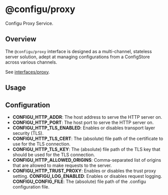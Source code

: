 # @configu/proxy

Configu Proxy Service.

## Overview

The `@configu/proxy` interface is designed as a multi-channel, stateless server solution, adept at managing configurations from a ConfigStore across various channels.

See [interfaces/proxy](https://docs.configu.com/interfaces/proxy/overview).

## Usage

<!-- todo: make it work -->
<!-- ```bash
docker run --rm -p 8080:8080 --env-file .env --env-file .docker.env --name configu-api configu/api
``` -->

## Configuration

- **CONFIGU_HTTP_ADDR**: The host address to serve the HTTP server on.
- **CONFIGU_HTTP_PORT**: The host port to serve the HTTP server on.
- **CONFIGU_HTTP_TLS_ENABLED**: Enables or disables transport layer security (TLS).
- **CONFIGU_HTTP_TLS_CERT**: The (absolute) file path of the certificate to use for the TLS connection.
- **CONFIGU_HTTP_TLS_KEY**: The (absolute) file path of the TLS key that should be used for the TLS connection.
- **CONFIGU_HTTP_ALLOWED_ORIGINS**: Comma-separated list of origins that are allowed to make requests to the server.
- **CONFIGU_HTTP_TRUST_PROXY**: Enables or disables the trust proxy setting.
  **CONFIGU_LOG_ENABLED**: Enables or disables request logging.
  **CONFIGU_CONFIG_FILE**: The (absolute) file path of the .configu configuration file.
